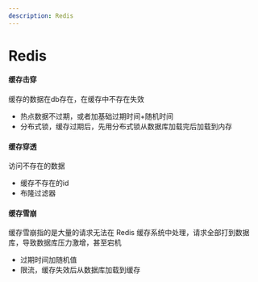 ```yaml
---
description: Redis
---
```


# Redis

#### 缓存击穿

缓存的数据在db存在，在缓存中不存在失效

* 热点数据不过期，或者加基础过期时间+随机时间
* 分布式锁，缓存过期后，先用分布式锁从数据库加载完后加载到内存

#### 缓存穿透

访问不存在的数据

* 缓存不存在的id
* 布隆过滤器

#### 缓存雪崩

缓存雪崩指的是大量的请求无法在 Redis 缓存系统中处理，请求全部打到数据库，导致数据库压力激增，甚至宕机

* 过期时间加随机值
* 限流，缓存失效后从数据库加载到缓存

